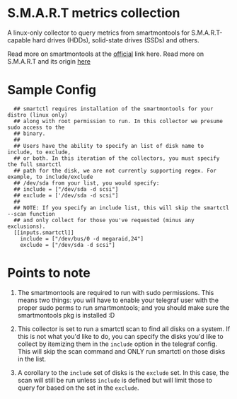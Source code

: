 # S.M.A.R.T metrics collection

A linux-only collector to query metrics from smartmontools for S.M.A.R.T-capable
hard drives (HDDs), solid-state drives (SSDs) and others. 

Read more on smartmontools at the [official](https://www.smartmontools.org/) link here.
Read more on S.M.A.R.T and its origin [here](https://en.wikipedia.org/wiki/S.M.A.R.T.)

# Sample Config 
```
  ## smartctl requires installation of the smartmontools for your distro (linux only)
  ## along with root permission to run. In this collector we presume sudo access to the 
  ## binary.
  ##
  ## Users have the ability to specify an list of disk name to include, to exclude, 
  ## or both. In this iteration of the collectors, you must specify the full smartctl
  ## path for the disk, we are not currently supporting regex. For example, to include/exclude
  ## /dev/sda from your list, you would specify:
  ## include = ["/dev/sda -d scsi"]
  ## exclude = ['/dev/sda -d scsi"]
  ## 
  ## NOTE: If you specify an include list, this will skip the smartctl --scan function
  ## and only collect for those you've requested (minus any exclusions).
  [[inputs.smartctl]]
    include = ["/dev/bus/0 -d megaraid,24"]
    exclude = ["/dev/sda -d scsi"]
```

# Points to note
1. The smartmontools are required to run with sudo permissions. This means two things:
you will have to enable your telegraf user with the proper sudo perms to run
smartmontools; and you should make sure the smartmontools pkg is installed :D

2. This collector is set to run a smartctl scan to find all disks on a system. If
this is not what you'd like to do, you can specify the disks you'd like to collect 
by itemizing them in the `include` option in the telegraf config. This will skip 
the scan command and ONLY run smartctl on those disks in the list.

3. A corollary to the `include` set of disks is the `exclude` set. In this case,
the scan will still be run unless `include` is defined but will limit those to 
query for based on the set in the `exclude`.
